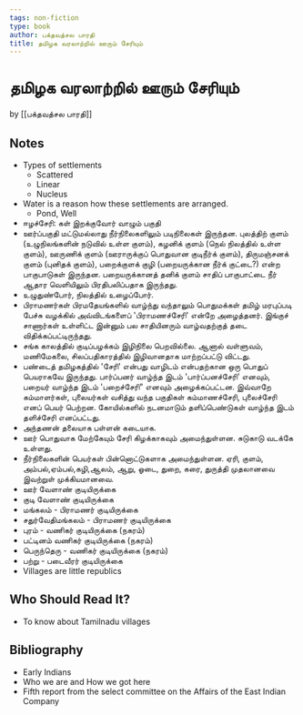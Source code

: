 ```yaml
---
tags: non-fiction
type: book
author: பக்தவத்சல பாரதி
title: தமிழக வரலாற்றில் ஊரும் சேரியும்
---
```


# தமிழக வரலாற்றில் ஊரும் சேரியும்
by [[பக்தவத்சல பாரதி]]

## Notes
* Types of settlements
  * Scattered
  * Linear
  * Nucleus
* Water is a reason how these settlements are arranged.
  * Pond, Well
* ஈழச்சேரி: கள் இறக்குவோர் வாழும் பகுதி
* ஊர்ப்பகுதி மட்டுமல்லாது நீர்நிலைகளிலும் படிநிலைகள் இருந்தன. புலத்திற் குளம் (உழுநிலங்களின் நடுவில் உள்ள குளம்), கழனிக் குளம் (நெல் நிலத்தில் உள்ள குளம்), ஊருணிக் குளம் (ஊராருக்குப் பொதுவான குடிநீர்க் குளம்), திருமஞ்சனக் குளம் (புனிதக் குளம்), பறைக்குளக் குழி (பறையருக்கான நீர்க் குட்டை?) என்ற பாகுபாடுகள் இருந்தன. பறையருக்கானத் தனிக் குளம் சாதிப் பாகுபாட்டை நீர் ஆதார வெளியிலும் பிரதிபலிப்பதாக இருந்தது.
* உழுதுண்போர், நிலத்தில் உழைப்போர்.
* பிராமணர்கள் பிரமதேயங்களில் வாழ்ந்து வந்தாலும் பொதுமக்கள் தமிழ் மரபுப்படி பேச்சு வழக்கில் அவ்விடங்களைப் 'பிராமணச்சேரி' என்றே அழைத்தனர். இங்குச் சாணார்கள் உள்ளிட்ட இன்னும் பல சாதியினரும் வாழ்வதற்குத் தடை விதிக்கப்பட்டிருந்தது.
* சங்க காலத்தில் குடிப்பழக்கம் இழிநிலை பெறவில்லை. ஆனால் வள்ளுவம், மணிமேகலை, சிலப்பதிகாரத்தில் இழிவானதாக மாற்றப்பட்டு விட்டது.
* பண்டைத் தமிழகத்தில் 'சேரி' என்பது வாழிடம் என்பதற்கான ஒரு பொதுப் பெயராகவே இருந்தது. பார்ப்பனர் வாழ்ந்த இடம் 'பார்ப்பனச்சேரி' எனவும், பறையர் வாழ்ந்த இடம் 'பறைச்சேரி" எனவும் அழைக்கப்பட்டன. இவ்வாறே கம்மாளர்கள், புலையர்கள் வசித்து வந்த பகுதிகள் கம்மாணச்சேரி, புலைச்சேரி எனப் பெயர் பெற்றன. கோயில்களில் நடனமாடும் தளிப்பெண்டுகள் வாழ்ந்த இடம் தளிச்சேரி எனப்பட்டது.
* அந்தணன் தலையாக பள்ளன் கடையாக.
* ஊர் பொதுவாக மேற்கேயும் சேரி கிழக்காகவும் அமைந்துள்ளன. சுடுகாடு வடக்கே உள்ளது.
* நீர்நிலைகளின் பெயர்கள் பின்னொட்டுகளாக அமைந்துள்ளன. ஏரி, குளம், அம்பல்,ஏம்பல்,கழி,ஆலம், ஆறு, ஓடை, துறை, கரை, துருத்தி முதலானவை இவற்றுள் முக்கியமானவை.
* ஊர் வேளாண் குடியிருக்கை
 * குடி வேளாண் குடியிருக்கை
 * மங்கலம் - பிராமணர் குடியிருக்கை
 * சதுர்வேதிமங்கலம் - பிராமணர் குடியிருக்கை
 * புரம் - வணிகர் குடியிருக்கை (நகரம்)
 * பட்டினம் வணிகர் குடியிருக்கை (நகரம்)
 * பெருந்தெரு - வணிகர் குடியிருக்கை (நகரம்)
 * பற்று - படைவீரர் குடியிருக்கை
* Villages are little republics

## Who Should Read It?
* To know about Tamilnadu villages

## Bibliography
* Early Indians
* Who we are and How we got here
* Fifth report from the select committee on the Affairs of the East Indian Company
